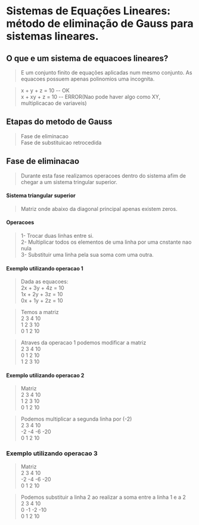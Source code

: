 # Sistemas de Equações Lineares: método de eliminação de Gauss para sistemas lineares.


## O que e um sistema de equacoes lineares?
> E um conjunto finito de equações aplicadas num mesmo conjunto. As equacoes possuem apenas polinomios uma incognita.

> x + y + z = 10 -- OK  
> x + xy + z = 10 -- ERROR(Nao pode haver algo como XY, multiplicacao de variaveis)

## Etapas do metodo de Gauss
> Fase de eliminacao  
> Fase de substituicao retrocedida

## Fase de eliminacao
> Durante esta fase realizamos operacoes dentro do sistema afim de chegar a um sistema tringular superior.

#### Sistema triangular superior
> Matriz onde abaixo da diagonal principal apenas existem zeros.

#### Operacoes
> 1- Trocar duas linhas entre si.  
> 2- Multiplicar todos os elementos de uma linha por uma cnstante nao nula  
> 3- Substituir uma linha pela sua soma com uma outra.


#### Exemplo utilizando operacao 1

> Dada as equacoes:  
> 2x + 3y + 4z = 10  
> 1x + 2y + 3z = 10  
> 0x + 1y + 2z = 10

> Temos a matriz  
> 2	3	4	10  
> 1	2	3	10  
> 0	1	2	10

> Atraves da operacao 1 podemos modificar a matriz  
> 2	3	4	10  
> 0	1	2	10  
> 1	2	3	10


#### Exemplo utilizando operacao 2

> Matriz  
> 2	3	4	10  
> 1	2	3	10  
> 0	1	2	10

> Podemos multiplicar a segunda linha por (-2)  
> 2	3	4	10  
> -2	-4	-6	-20  
> 0	1	2	10


### Exemplo utilizando operacao 3

> Matriz  
> 2	3	4	10  
> -2	-4	-6	-20  
> 0	1	2	10

> Podemos substituir a linha 2 ao realizar a soma entre a linha 1 e a 2  
> 2	3	4	10  
> 0	-1	-2	-10  
> 0	1	2	10



